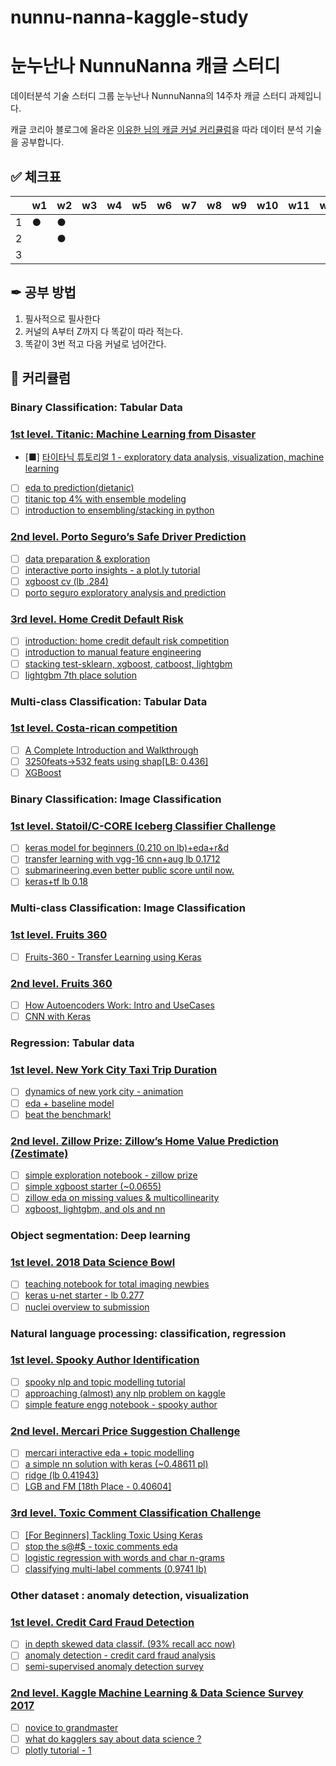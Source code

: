 # nunnu-nanna-kaggle-study
# 눈누난나 NunnuNanna 캐글 스터디

데이터분석 기술 스터디 그룹 눈누난나 NunnuNanna의 14주차 캐글 스터디 과제입니다.

캐글 코리아 블로그에 올라온 [이유한 님의 캐글 커널 커리큘럼](https://kaggle-kr.tistory.com/32)을 따라 데이터 분석 기술을 공부합니다.

## ✅ 체크표

|      | w1   | w2   | w3   | w4   | w5   | w6   | w7   | w8   | w9   | w10  | w11  | w12  | w13  | w14  |
| ---- | ---- | ---- | ---- | ---- | ---- | ---- | ---- | ---- | ---- | ---- | ---- | ---- | ---- | ---- |
| 1    |  ●   |   ●  |      |      |      |      |      |      |      |      |      |      |      |      |
| 2    |      |   ●  |      |      |      |      |      |      |      |      |      |      |      |      |
| 3    |      |      |      |      |      |      |      |      |      |      |      |      |      |      |



## ✒ 공부 방법

1. 필사적으로 필사한다
2. 커널의 A부터 Z까지 다 똑같이 따라 적는다.
3. 똑같이 3번 적고 다음 커널로 넘어간다.



## 📄 커리큘럼

### Binary Classification: Tabular Data

### [1st level. Titanic: Machine Learning from Disaster](https://www.kaggle.com/c/titanic)

- [■] [타이타닉 튜토리얼 1 - exploratory data analysis, visualization, machine learning](https://kaggle-kr.tistory.com/17?category=868316)
- [ ] [eda to prediction(dietanic)](https://www.kaggle.com/ash316/eda-to-prediction-dietanic)
- [ ] [titanic top 4% with ensemble modeling](https://www.kaggle.com/yassineghouzam/titanic-top-4-with-ensemble-modeling)
- [ ] [introduction to ensembling/stacking in python](https://www.kaggle.com/arthurtok/introduction-to-ensembling-stacking-in-python)

### [2nd level. Porto Seguro’s Safe Driver Prediction](https://www.kaggle.com/c/porto-seguro-safe-driver-prediction)

- [ ] [data preparation & exploration](https://www.kaggle.com/bertcarremans/data-preparation-exploration)
- [ ] [interactive porto insights - a plot.ly tutorial](https://www.kaggle.com/arthurtok/interactive-porto-insights-a-plot-ly-tutorial)
- [ ] [xgboost cv (lb .284)](https://www.kaggle.com/aharless/xgboost-cv-lb-284)
- [ ] [porto seguro exploratory analysis and prediction](https://www.kaggle.com/gpreda/porto-seguro-exploratory-analysis-and-prediction)

### [3rd level. Home Credit Default Risk](https://www.kaggle.com/c/home-credit-default-risk)

- [ ] [introduction: home credit default risk competition](https://www.kaggle.com/willkoehrsen/start-here-a-gentle-introduction)
- [ ] [introduction to manual feature engineering](https://www.kaggle.com/willkoehrsen/introduction-to-manual-feature-engineering)
- [ ] [stacking test-sklearn, xgboost, catboost, lightgbm](https://www.kaggle.com/eliotbarr/stacking-test-sklearn-xgboost-catboost-lightgbm)
- [ ] [lightgbm 7th place solution](https://www.kaggle.com/jsaguiar/lightgbm-7th-place-solution)

### Multi-class Classification: Tabular Data

### [1st level. Costa-rican competition](https://www.kaggle.com/c/cost)

- [ ] [A Complete Introduction and Walkthrough](https://www.kaggle.com/willkoehrsen/a-complete-introduction-and-walkthrough)
- [ ] [3250feats->532 feats using shap[LB: 0.436]](https://www.kaggle.com/youhanlee/3250feats-532-feats-using-shap-lb-0-436)
- [ ] [XGBoost](https://www.kaggle.com/skooch/xgboost)

### Binary Classification: Image Classification

### [1st level. Statoil/C-CORE Iceberg Classifier Challenge](https://www.kaggle.com/c/statoil-iceberg-classifier-challenge)

- [ ] [keras model for beginners (0.210 on lb)+eda+r&d](https://www.kaggle.com/devm2024/keras-model-for-beginners-0-210-on-lb-eda-r-d)
- [ ] [transfer learning with vgg-16 cnn+aug lb 0.1712](https://www.kaggle.com/devm2024/transfer-learning-with-vgg-16-cnn-aug-lb-0-1712)
- [ ] [submarineering.even better public score until now.](https://www.kaggle.com/submarineering/submarineering-even-better-public-score-until-now)
- [ ] [keras+tf lb 0.18](https://www.kaggle.com/wvadim/keras-tf-lb-0-18)

### Multi-class Classification: Image Classification

### [1st level. Fruits 360](https://www.kaggle.com/uciml/mush)

- [ ] [Fruits-360 - Transfer Learning using Keras](https://www.kaggle.com/amadeus1996/fruits-360-transfer-learning-using-keras)

### [2nd level. Fruits 360](https://www.kaggle.com/zalando-research/fashionmnist)

- [ ] [How Autoencoders Work: Intro and UseCases](https://www.kaggle.com/shivamb/how-autoencoders-work-intro-and-usecases)
- [ ] [CNN with Keras](https://www.kaggle.com/bugraokcu/cnn-with-keras)

### Regression: Tabular data

### [1st level. New York City Taxi Trip Duration](https://www.kaggle.com/c/nyc-taxi-trip-duration)

- [ ] [dynamics of new york city - animation](https://www.kaggle.com/drgilermo/dynamics-of-new-york-city-animation)
- [ ] [eda + baseline model](https://www.kaggle.com/aiswaryaramachandran/eda-baseline-model-0-40-rmse)
- [ ] [beat the benchmark!](https://www.kaggle.com/danijelk/beat-the-benchmark)

### [2nd level. Zillow Prize: Zillow’s Home Value Prediction (Zestimate)](https://www.kaggle.com/c/zillow-prize-1)

- [ ] [simple exploration notebook - zillow prize](https://www.kaggle.com/sudalairajkumar/simple-exploration-notebook-zillow-prize)
- [ ] [simple xgboost starter (~0.0655)](https://www.kaggle.com/anokas/simple-xgboost-starter-0-0655)
- [ ] [zillow eda on missing values & multicollinearity](https://www.kaggle.com/viveksrinivasan/zillow-eda-on-missing-values-multicollinearity)
- [ ] [xgboost, lightgbm, and ols and nn](https://www.kaggle.com/aharless/xgboost-lightgbm-and-ols-and-nn)

### Object segmentation: Deep learning

### [1st level. 2018 Data Science Bowl](https://www.kaggle.com/c/data-science-bowl-2018)

- [ ] [teaching notebook for total imaging newbies](https://www.kaggle.com/stkbailey/teaching-notebook-for-total-imaging-newbies)
- [ ] [keras u-net starter - lb 0.277](https://www.kaggle.com/keegil/keras-u-net-starter-lb-0-277)
- [ ] [nuclei overview to submission](https://www.kaggle.com/kmader/nuclei-overview-to-submission)

### Natural language processing: classification, regression

### [1st level. Spooky Author Identification](https://www.kaggle.com/c/spooky-author-identification)

- [ ] [spooky nlp and topic modelling tutorial](https://www.kaggle.com/arthurtok/spooky-nlp-and-topic-modelling-tutorial)
- [ ] [approaching (almost) any nlp problem on kaggle](https://www.kaggle.com/abhishek/approaching-almost-any-nlp-problem-on-kaggle)
- [ ] [simple feature engg notebook - spooky author](https://www.kaggle.com/sudalairajkumar/simple-feature-engg-notebook-spooky-author)

### [2nd level. Mercari Price Suggestion Challenge](https://www.kaggle.com/c/mercari-price-suggestion-challenge)

- [ ] [mercari interactive eda + topic modelling](https://www.kaggle.com/thykhuely/mercari-interactive-eda-topic-modelling)
- [ ] [a simple nn solution with keras (~0.48611 pl)](https://www.kaggle.com/knowledgegrappler/a-simple-nn-solution-with-keras-0-48611-pl)
- [ ] [ridge (lb 0.41943)](https://www.kaggle.com/rumbok/ridge-lb-0-41944)
- [ ] [LGB and FM [18th Place - 0.40604]](https://www.kaggle.com/peterhurford/lgb-and-fm-18th-place-0-40604)

### [3rd level. Toxic Comment Classification Challenge](https://www.kaggle.com/c/jigsaw-toxic-comment-classification-challenge)

- [ ] [[For Beginners] Tackling Toxic Using Keras](https://www.kaggle.com/sbongo/for-beginners-tackling-toxic-using-keras)
- [ ] [stop the s@#\$ - toxic comments eda](https://www.kaggle.com/jagangupta/stop-the-s-toxic-comments-eda)
- [ ] [logistic regression with words and char n-grams](https://www.kaggle.com/tunguz/logistic-regression-with-words-and-char-n-grams)
- [ ] [classifying multi-label comments (0.9741 lb)](https://www.kaggle.com/rhodiumbeng/classifying-multi-label-comments-0-9741-lb)

### Other dataset : anomaly detection, visualization

### [1st level. Credit Card Fraud Detection](https://www.kaggle.com/mlg-ulb/creditcardfraud)

- [ ] [in depth skewed data classif. (93% recall acc now)](https://www.kaggle.com/joparga3/in-depth-skewed-data-classif-93-recall-acc-now)
- [ ] [anomaly detection - credit card fraud analysis](https://www.kaggle.com/pavansanagapati/anomaly-detection-credit-card-fraud-analysis)
- [ ] [semi-supervised anomaly detection survey](https://www.kaggle.com/matheusfacure/semi-supervised-anomaly-detection-survey)

### [2nd level. Kaggle Machine Learning & Data Science Survey 2017](https://www.kaggle.com/kaggle/kaggle-survey-2017)

- [ ] [novice to grandmaster](https://www.kaggle.com/ash316/novice-to-grandmaster)
- [ ] [what do kagglers say about data science ?](https://www.kaggle.com/mhajabri/what-do-kagglers-say-about-data-science)
- [ ] [plotly tutorial - 1](https://www.kaggle.com/hakkisimsek/plotly-tutorial-1)
